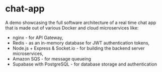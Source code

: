 # chat-app
A demo showcasing the full software architecture of a real time chat app that is made out of various Docker and cloud microservices like:
- nginx - for API Gateway,
- Redis - as an in-memory database for JWT authentication tokens,
- Node.js + Express & Socket.io - for building the backend server microservices,
- Amazon SQS - for message queueing
- Supabase with PostgreSQL - for database storage and authentication
